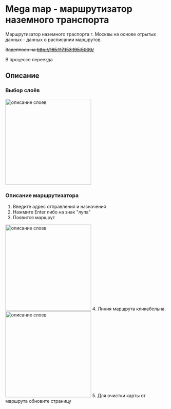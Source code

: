 # Mega map - маршрутизатор наземного транспорта
Маршрутизатор наземного траспорта г. Москвы на основе отрытых данных  - данных о расписании маршрутов.

~~Задеплоен на http://185.117.153.195:5000/~~

В процессе переезда

## Описание
### Выбор слоёв
<img width="267" alt="описание слоев" src="https://user-images.githubusercontent.com/22646265/220863475-273de3c9-4e1b-477b-98b9-90dbf0ee370a.png">

### Описание маршрутизатора
1. Введите адрес отправления и назначения
2. Нажмите Enter либо на знак "лупа"
3. Появится маршрут
<img width="267" alt="описание слоев" src="https://user-images.githubusercontent.com/22646265/220863741-b8fd9370-3f5d-4c41-bd4a-be3f3bcbcb7e.png">
4. Линия маршрута кликабельна.
<img width="267" alt="описание слоев" src="https://user-images.githubusercontent.com/22646265/220862173-476eaee7-9df5-4b5b-9943-bcb49bbf746e.png">
5. Для очистки карты от маршрута обновите страницу
